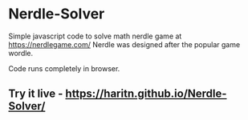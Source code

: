 # Nerdle-Solver
Simple javascript code to solve math nerdle game at https://nerdlegame.com/
Nerdle was designed after the popular game wordle.

Code runs completely in browser.

## Try it live  - https://haritn.github.io/Nerdle-Solver/


